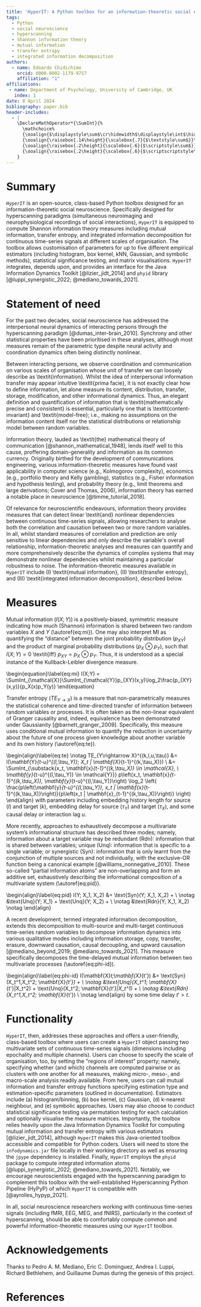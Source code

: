 ```yaml
---
title: 'HyperIT: A Python toolbox for an information-theoretic social neuroscience'
tags:
  - Python
  - social neuroscience
  - hyperscanning
  - Shannon information theory
  - mutual information
  - transfer entropy
  - integrated information decomposition
authors:
  - name: Edoardo Chidichimo
    orcid: 0000-0002-1179-9757
    affiliation: "1" 
affiliations:
 - name: Department of Psychology, University of Cambridge, UK
   index: 1
date: 8 April 2024
bibliography: paper.bib
header-includes:
  - |
    \DeclareMathOperator*{\SumInt}{%
      \mathchoice%
      {\ooalign{$\displaystyle\sum$\cr\hidewidth$\displaystyle\int$\hidewidth\cr}}%
      {\ooalign{\raisebox{.14\height}{\scalebox{.7}{$\textstyle\sum$}}\cr\hidewidth$\textstyle\int$\hidewidth\cr}}%
      {\ooalign{\raisebox{.2\height}{\scalebox{.6}{$\scriptstyle\sum$}}\cr$\scriptstyle\int$\cr}}%
      {\ooalign{\raisebox{.2\height}{\scalebox{.6}{$\scriptscriptstyle\sum$}}\cr$\scriptscriptstyle\int$\cr}}%
    }
---
```



# Summary

`HyperIT` is an open-source, class-based Python toolbox designed for an information-theoretic social neuroscience. Specifically designed for hyperscanning paradigms (simultaneous neuroimaging and neurophysiological recordings of social interactions), `HyperIT` is equipped to compute Shannon information theory measures including mutual information, transfer entropy, and integrated information decomposition for continuous time-series signals at different scales of organisation. The toolbox allows customisation of parameters for up to five different empirical estimators (including histogram, box kernel, kNN, Gaussian, and symbolic methods), statistical significance testing, and matrix visualisations. `HyperIT` integrates, depends upon, and provides an interface for the Java Information Dynamics Toolkit [@lizier_jidt_2014] and `phyid` library [@luppi_synergistic_2022; @mediano_towards_2021].


# Statement of need

For the past two decades, social neuroscience has addressed the interpersonal neural dynamics of interacting persons through the hyperscanning paradigm [@dumas_inter-brain_2010]. Synchrony and other statistical properties have been prioritised in these analyses, although most measures remain of the parametric type despite neural activity and coordination dynamics often being distinctly nonlinear. 

Between interacting persons, we observe coordination and communication on various scales of organisation whose unit of transfer we can loosely describe as \textit{information}. Whilst the idea of interpersonal information transfer may appear intuitive \textit{prima facie}, it is not exactly clear how to define information, let alone measure its content, distribution, transfer, storage, modification, and other informational dynamics. Thus, an elegant definition and quantification of information that is \textit{mathematically precise and consistent} is essential, particularly one that is \textit{content-invariant} and \textit{model-free}; i.e., making no assumptions on the information content itself nor the statistical distributions or relationship model between random variables.

Information theory, lauded as \textit{the} mathematical theory of communication [@shannon_mathematical_1948], lends itself well to this cause, proffering domain-generality and information as its common currency. Originally birthed for the development of communications engineering, various information-theoretic measures have found vast applicability in computer science (e.g., Kolmogorov complexity), economics (e.g., portfolio theory and Kelly gambling), statistics (e.g., Fisher information and hypothesis testing), and probability theory (e.g., limit theorems and large derivations; Cover and Thomas, 2006), information theory has earned a notable place in neuroscience [@timme_tutorial_2018].  

Of relevance for neuroscientific endeavours, information theory provides measures that can detect linear \textit{and} nonlinear dependencies between continuous time-series signals, allowing researchers to analyse both the correlation and causation between two or more random variables. In all, whilst standard measures of correlation and prediction are only sensitive to linear dependencies and only describe the variable's overall relationship, information-theoretic analyses and measures can quantify and more comprehensively describe the dynamics of complex systems that may demonstrate nonlinear dependencies whilst maintaining a particular robustness to noise. The information-theoretic measures available in `HyperIT` include (I) \textit{mutual information}, (II) \textit{transfer entropy}, and (III) \textit{integrated information decomposition}, described below. 


# Measures

Mutual information ($I(X;Y)$) is a positively-biased, symmetric measure indicating how much (Shannon) information is shared between two random variables $X$ and $Y$ (\autoref{eq:mi}). One may also interpret MI as quantifying the “distance” between the joint probability distribution ($p_{XY}$) and the product of marginal probability distributions ($p_X \otimes p_Y$), such that $I(X;Y)=0$ \textit{iff} $p_{XY} = p_{X} \otimes p_{Y}$. Thus, it is understood as a special instance of the Kullback-Leibler divergence measure.

\begin{equation}\label{eq:mi}
    I(X;Y) = \SumInt_{\mathcal{X}}\SumInt_{\mathcal{Y}}p_{XY}(x,y)\log_2\frac{p_{XY}(x,y)}{p_X(x)p_Y(y)} 
\end{equation}

Transfer entropy ($TE_{Y \rightarrow X}$) is a measure that non-parametrically measures the statistical coherence and time-directed transfer of information between random variables or processes. It is often taken as the non-linear equivalent of Granger causality and, indeed, equivalence has been demonstrated under Gaussianity [@barnett_granger_2009]. Specifically, this measure uses conditional mutual information to quantify the reduction in uncertainty about the future of one process given knowledge about another variable and its own history (\autoref{eq:te}).

\begin{align}\label{eq:te} \notag
    TE_{Y\rightarrow X}^{(k,l,u,\tau)} &= I(\mathbf{Y}_{t-u}^{(l,\tau_Y)}; X_t | \mathbf{X}_{t-1}^{(k,\tau_X)}) \\ 
    &= \SumInt_{\substack{x_t, \mathbf{x}_{t-1}^{(k,\tau_X)} \in \mathcal{X}, \\ \mathbf{y}_{t-u}^{(l,\tau_Y)} \in \mathcal{Y}}} p\left(x_t, \mathbf{x}_{t-1}^{(k,\tau_X)}, \mathbf{y}_{t-u}^{(l,\tau_Y)}\right) \log_2 \left( \frac{p\left(\mathbf{y}_{t-u}^{(l,\tau_Y)}, x_t | \mathbf{x}_{t-1}^{(k,\tau_X)}\right)}{p\left(x_t | \mathbf{x}_{t-1}^{(k,\tau_X)}\right)} \right)
\end{align} with parameters including embedding history length for source ($l$) and target ($k$), embedding delay for source ($\tau_Y$) and target ($\tau_X$), and some causal delay or interaction lag $u$.

More recently, approaches to exhaustively decompose a multivariate system’s informational structure has described three modes; namely, information about a target variable may be redundant (Rdn): information that is shared between variables; unique (Unq): information that is specific to a single variable; or synergistic (Syn): information that is only learnt from the conjunction of multiple sources and not individually, with the exclusive-OR function being a canonical example [@williams_nonnegative_2010]. These so-called “partial information atoms” are non-overlapping and form an additive set, exhaustively describing the informational composition of a multivariate system (\autoref{eq:pid}). 

\begin{align}\label{eq:pid}
    I(Y; X_1, X_2) &= \text{Syn}(Y; X_1, X_2) + \\ \notag
    &\text{Unq}(Y; X_1) + \text{Unq}(Y; X_2) + \\ \notag
    &\text{Rdn}(Y; X_1, X_2) \notag
\end{align} 

A recent development, termed integrated information decomposition, extends this decomposition to multi-source and multi-target continuous time-series random variables to decompose information dynamics into various qualitative modes including information storage, copy, transfer, erasure, downward causation, causal decoupling, and upward causation [@mediano_beyond_2019; @mediano_towards_2021]. This measure specifically decomposes the time-delayed mutual information between two multivariate processes (\autoref{eq:phi-id}).

\begin{align}\label{eq:phi-id}
    I(\mathbf{X}_t;\mathbf{X}_{t'}) &= \text{Syn}(X_t^1,X_t^2; \mathbf{X}_{t'}) + \\ \notag
    &\text{Unq}(X_t^1; \mathbf{X}_{t'}|X_t^2) + \text{Unq}(X_t^2; \mathbf{X}_{t'}|X_t^1) + \\ \notag
    &\text{Rdn}(X_t^1,X_t^2; \mathbf{X}_{t'}) \\ \notag
\end{align} by some time delay $t' > t$.

# Functionality

`HyperIT`, then, addresses these approaches and offers a user-friendly, class-based toolbox where users can create a `HyperIT` object passing two multivariate sets of continuous time-series signals (dimensions including epochality and multiple channels). Users can choose to specify the scale of organisation, too, by setting the "regions of interest" property; namely, specifying whether (and which) channels are computed pairwise or as clusters with one another for all measures, making micro-, meso-, and macro-scale analysis readily available. From here, users can call mutual information and transfer entropy functions specifying estimation type and estimation-specific parameters (outlined in documentation). Estimators include (a) histogram/binning, (b) box kernel, (c) Gaussian, (d) k-nearest neighbour, and (e) symbolic approaches. Users may also choose to conduct statistical significance testing via permutation testing for each calculation and optionally visualise the measure matrices. Importantly, the toolbox relies heavily upon the Java Information Dynamics Toolkit for computing mutual information and transfer entropy with various estimators [@lizier_jidt_2014], although `HyperIT` makes this Java-oriented toolbox accessible and compatible for Python coders. Users will need to store the `infodynamics.jar` file locally in their working directory as well as ensuring the `jpype` dependency is installed. Finally, `HyperIT` employs the `phyid` package to compute integrated information atoms [@luppi_synergistic_2022; @mediano_towards_2021]. Notably, we encourage neuroscientists engaged with the hyperscanning paradigm to complement this toolbox with the well-established Hyperscanning Python Pipeline (HyPyP) of which `HyperIT` is compatible with [@ayrolles_hypyp_2021].

In all, social neuroscience researchers working with continuous time-series signals (including fMRI, EEG, MEG, and fNIRS), particularly in the context of hyperscanning, should be able to comfortably compute common and powerful information-theoretic measures using our `HyperIT` toolbox.



# Acknowledgements

Thanks to Pedro A. M. Mediano, Eric C. Dominguez, Andrea I. Luppi, Richard Bethlehem, and Guillaume Dumas during the genesis of this project.

# References